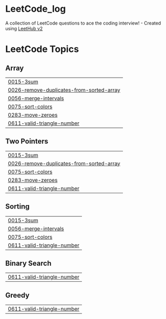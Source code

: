 # LeetCode_log
A collection of LeetCode questions to ace the coding interview! - Created using [LeetHub v2](https://github.com/arunbhardwaj/LeetHub-2.0)

<!---LeetCode Topics Start-->
# LeetCode Topics
## Array
|  |
| ------- |
| [0015-3sum](https://github.com/ZMMMao/LeetCode_log/tree/master/0015-3sum) |
| [0026-remove-duplicates-from-sorted-array](https://github.com/ZMMMao/LeetCode_log/tree/master/0026-remove-duplicates-from-sorted-array) |
| [0056-merge-intervals](https://github.com/ZMMMao/LeetCode_log/tree/master/0056-merge-intervals) |
| [0075-sort-colors](https://github.com/ZMMMao/LeetCode_log/tree/master/0075-sort-colors) |
| [0283-move-zeroes](https://github.com/ZMMMao/LeetCode_log/tree/master/0283-move-zeroes) |
| [0611-valid-triangle-number](https://github.com/ZMMMao/LeetCode_log/tree/master/0611-valid-triangle-number) |
## Two Pointers
|  |
| ------- |
| [0015-3sum](https://github.com/ZMMMao/LeetCode_log/tree/master/0015-3sum) |
| [0026-remove-duplicates-from-sorted-array](https://github.com/ZMMMao/LeetCode_log/tree/master/0026-remove-duplicates-from-sorted-array) |
| [0075-sort-colors](https://github.com/ZMMMao/LeetCode_log/tree/master/0075-sort-colors) |
| [0283-move-zeroes](https://github.com/ZMMMao/LeetCode_log/tree/master/0283-move-zeroes) |
| [0611-valid-triangle-number](https://github.com/ZMMMao/LeetCode_log/tree/master/0611-valid-triangle-number) |
## Sorting
|  |
| ------- |
| [0015-3sum](https://github.com/ZMMMao/LeetCode_log/tree/master/0015-3sum) |
| [0056-merge-intervals](https://github.com/ZMMMao/LeetCode_log/tree/master/0056-merge-intervals) |
| [0075-sort-colors](https://github.com/ZMMMao/LeetCode_log/tree/master/0075-sort-colors) |
| [0611-valid-triangle-number](https://github.com/ZMMMao/LeetCode_log/tree/master/0611-valid-triangle-number) |
## Binary Search
|  |
| ------- |
| [0611-valid-triangle-number](https://github.com/ZMMMao/LeetCode_log/tree/master/0611-valid-triangle-number) |
## Greedy
|  |
| ------- |
| [0611-valid-triangle-number](https://github.com/ZMMMao/LeetCode_log/tree/master/0611-valid-triangle-number) |
<!---LeetCode Topics End-->